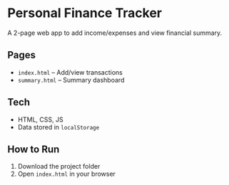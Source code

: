 # Personal Finance Tracker

A 2-page web app to add income/expenses and view financial summary.

## Pages
- `index.html` – Add/view transactions
- `summary.html` – Summary dashboard

## Tech
- HTML, CSS, JS
- Data stored in `localStorage`

## How to Run
1. Download the project folder
2. Open `index.html` in your browser
